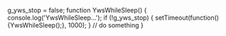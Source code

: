 g_yws_stop = false;
function YwsWhileSleep() {
        console.log('YwsWhileSleep...');
        if (!g_yws_stop) {
        	setTimeout(function(){YwsWhileSleep();}, 1000);
	}
        // do something
}